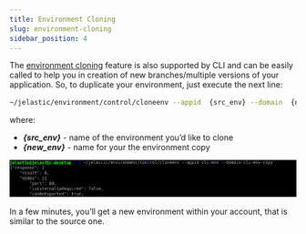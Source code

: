 ```yaml
---
title: Environment Cloning
slug: environment-cloning
sidebar_position: 4
---
```


<!-- ## CLI Tutorial: Environment Cloning -->

The [environment cloning](/environment-management/cloning-environment) feature is also supported by CLI and can be easily called to help you in creation of new branches/multiple versions of your application. So, to duplicate your environment, just execute the next line:

```bash
~/jelastic/environment/control/cloneenv --appid  {src_env} --domain  {new_env}
```

where:

- **_{src_env}_** - name of the environment you’d like to clone
- **_{new_env}_** - name for your the environment copy

<div style={{
    display:'flex',
    justifyContent: 'center',
    margin: '0 0 1rem 0'
}}>

![Locale Dropdown](./img/EnvironmentCloning/1.png)

</div>

In a few minutes, you’ll get a new environment within your account, that is similar to the source one.
